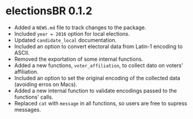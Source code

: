 # electionsBR 0.1.2

* Added a `NEWS.md` file to track changes to the package.
* Included `year = 2016` option for local elections.
* Updated `candidate_local` documentation.
* Included an option to convert electoral data from Latin-1 encoding to ASCII.
* Removed the exportation of some internal functions.
* Added a new functions, `voter_affiliation`, to collect dato on voters' affiliation.
* Included an option to set the original encoding of the collected data (avoiding erros on Macs).
* Added a new internal function to validate encodings passed to the functions' calls.
* Replaced `cat` with `message` in all functions, so users are free to supress messages.



